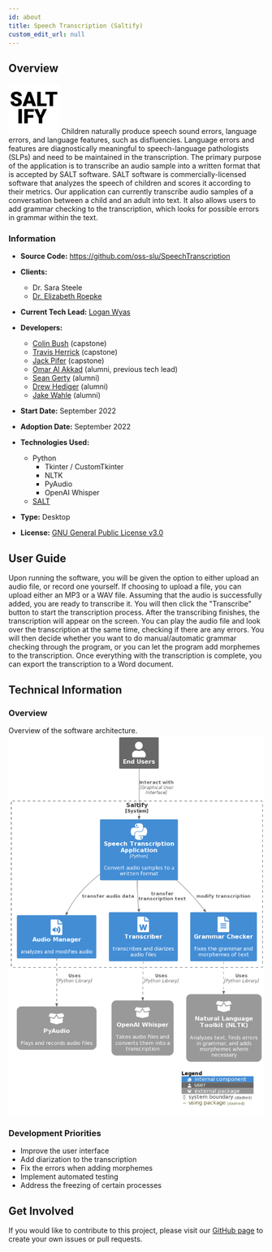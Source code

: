 ```yaml
---
id: about
title: Speech Transcription (Saltify)
custom_edit_url: null
---
```


## Overview

![Alt](100x100.png) Children naturally produce speech sound errors, language errors, and language features, such as disfluencies. Language errors and features are diagnostically meaningful to speech-language pathologists (SLPs) and need to be maintained in the transcription. The primary purpose of the application is to transcribe an audio sample into a written format that is accepted by SALT software. SALT software is commercially-licensed software that analyzes the speech of children and scores it according to their metrics. Our application can currently transcribe audio samples of a conversation between a child and an adult into text. It also allows users to add grammar checking to the transcription, which looks for possible errors in grammar within the text.

### Information

- **Source Code:** <https://github.com/oss-slu/SpeechTranscription>
- **Clients:**
  - Dr. Sara Steele
  - [Dr. Elizabeth Roepke](https://www.slu.edu/doisy/faculty/roepke-elizabeth.php)
- **Current Tech Lead:** [Logan Wyas](https://github.com/loganwyas)
- **Developers:**

  - [Colin Bush](https://github.com/cbush201) (capstone)
  - [Travis Herrick](https://github.com/TravisHerrick7) (capstone)
  - [Jack Pifer](https://github.com/JackPifer) (capstone)
  - [Omar Al Akkad](https://github.com/OmarAlAkkad) (alumni, previous tech lead)
  - [Sean Gerty](https://github.com/gertysr) (alumni)
  - [Drew Hediger](https://github.com/ahediger) (alumni)
  - [Jake Wahle](https://github.com/jakewahle) (alumni)

- **Start Date:** September 2022
- **Adoption Date:** September 2022
- **Technologies Used:**
  - Python
    - Tkinter / CustomTkinter
    - NLTK
    - PyAudio
    - OpenAI Whisper
  - [SALT](https://www.saltsoftware.com/)
- **Type:** Desktop
- **License:** [GNU General Public License v3.0](https://opensource.org/license/gpl-3-0/)

## User Guide

Upon running the software, you will be given the option to either upload an audio file, or record one yourself. If choosing to upload a file, you can upload either an MP3 or a WAV file. Assuming that the audio is successfully added, you are ready to transcribe it. You will then click the "Transcribe" button to start the transcription process. After the transcribing finishes, the transcription will appear on the screen. You can play the audio file and look over the transcription at the same time, checking if there are any errors. You will then decide whether you want to do manual/automatic grammar checking through the program, or you can let the program add morphemes to the transcription. Once everything with the transcription is complete, you can export the transcription to a Word document.

## Technical Information

### Overview

Overview of the software architecture.
![Software Architecture](architecture.png)

### Development Priorities

- Improve the user interface
- Add diarization to the transcription
- Fix the errors when adding morphemes
- Implement automated testing
- Address the freezing of certain processes

## Get Involved

If you would like to contribute to this project, please visit our [GitHub page](https://github.com/oss-slu/SpeechTranscription/) to create your own issues or pull requests.
